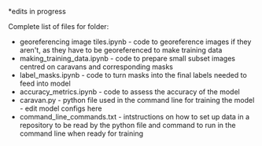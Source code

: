 *edits in progress

Complete list of files for folder:
* georeferencing image tiles.ipynb - code to georeference images if they aren't, as they have to be georeferenced to make training data
* making_training_data.ipynb - code to prepare small subset images centred on caravans and corresponding masks
* label_masks.ipynb - code to turn masks into the final labels needed to feed into model
* accuracy_metrics.ipynb - code to assess the accuracy of the model
* caravan.py - python file used in the command line for training the model - edit model configs here
* command_line_commands.txt - intstructions on how to set up data in a repository to be read by the python file and command to run in the command line when ready for training
